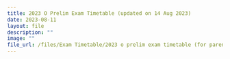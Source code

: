```yaml
---
title: 2023 O Prelim Exam Timetable (updated on 14 Aug 2023)
date: 2023-08-11
layout: file
description: ""
image: ""
file_url: /files/Exam Timetable/2023 o prelim exam timetable (for parents)(14 aug).pdf
---
```

